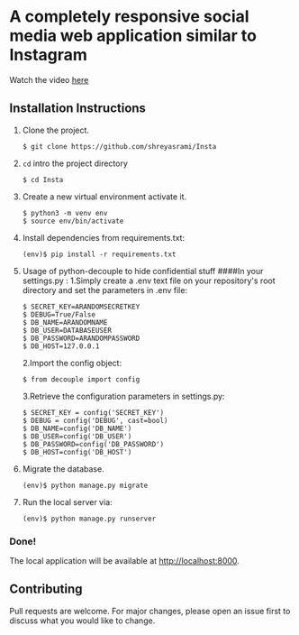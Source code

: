 # A completely responsive social media web application similar to Instagram
Watch the video [here](https://drive.google.com/file/d/1dOzUgSmthwPZ-otIoxMI2PBjDbrJGxch/view?usp=drivesdk)

## Installation Instructions

1. Clone the project.
    ```shell
    $ git clone https://github.com/shreyasrami/Insta
    ```
2. `cd` intro the project directory
    ```shell
    $ cd Insta
    ```
3. Create a new virtual environment activate it.
    ```shell
    $ python3 -m venv env
    $ source env/bin/activate
    ```
4. Install dependencies from requirements.txt:
    ```shell
    (env)$ pip install -r requirements.txt
    ```
5. Usage of python-decouple to hide confidential stuff
   ####In your settings.py :
   1.Simply create a .env text file on your repository's root directory and set the parameters in .env file:
     ```shell
     $ SECRET_KEY=ARANDOMSECRETKEY
     $ DEBUG=True/False
     $ DB_NAME=ARANDOMNAME
     $ DB_USER=DATABASEUSER
     $ DB_PASSWORD=ARANDOMPASSWORD
     $ DB_HOST=127.0.0.1
     ```
   2.Import the config object:
     ```shell
     $ from decouple import config
     ```
     
   3.Retrieve the configuration parameters in settings.py:
     ```shell
     $ SECRET_KEY = config('SECRET_KEY')
     $ DEBUG = config('DEBUG', cast=bool)
     $ DB_NAME=config('DB_NAME')
     $ DB_USER=config('DB_USER')
     $ DB_PASSWORD=config('DB_PASSWORD')
     $ DB_HOST=config('DB_HOST')
     ```
     
6. Migrate the database.
    ```shell
    (env)$ python manage.py migrate
    ```

7. Run the local server via:
    ```shell
    (env)$ python manage.py runserver
    ```

### Done!
The local application will be available at <a href="http://localhost:8000" target="_blank">http://localhost:8000</a>.

## Contributing
Pull requests are welcome. For major
changes, please open an issue first 
to discuss what you would like to change.
